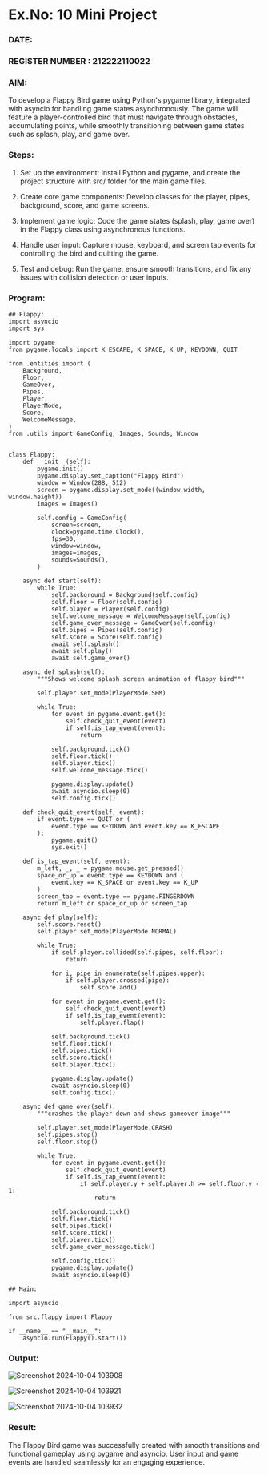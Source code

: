 # Ex.No: 10   Mini Project 
### DATE:                                                                           
### REGISTER NUMBER : 212222110022
### AIM: 

To develop a Flappy Bird game using Python's pygame library, integrated with asyncio for handling game states asynchronously. 
The game will feature a player-controlled bird that must navigate through obstacles, accumulating points, while smoothly 
transitioning between game states such as splash, play, and game over.

### Steps:
1. Set up the environment: Install Python and pygame, and create the project structure with src/ folder for the main game files.

2. Create core game components: Develop classes for the player, pipes, background, score, and game screens.

3. Implement game logic: Code the game states (splash, play, game over) in the Flappy class using asynchronous functions.

4. Handle user input: Capture mouse, keyboard, and screen tap events for controlling the bird and quitting the game.

5. Test and debug: Run the game, ensure smooth transitions, and fix any issues with collision detection or user inputs.

### Program:
```
## Flappy:
import asyncio
import sys

import pygame
from pygame.locals import K_ESCAPE, K_SPACE, K_UP, KEYDOWN, QUIT

from .entities import (
    Background,
    Floor,
    GameOver,
    Pipes,
    Player,
    PlayerMode,
    Score,
    WelcomeMessage,
)
from .utils import GameConfig, Images, Sounds, Window


class Flappy:
    def __init__(self):
        pygame.init()
        pygame.display.set_caption("Flappy Bird")
        window = Window(288, 512)
        screen = pygame.display.set_mode((window.width, window.height))
        images = Images()

        self.config = GameConfig(
            screen=screen,
            clock=pygame.time.Clock(),
            fps=30,
            window=window,
            images=images,
            sounds=Sounds(),
        )

    async def start(self):
        while True:
            self.background = Background(self.config)
            self.floor = Floor(self.config)
            self.player = Player(self.config)
            self.welcome_message = WelcomeMessage(self.config)
            self.game_over_message = GameOver(self.config)
            self.pipes = Pipes(self.config)
            self.score = Score(self.config)
            await self.splash()
            await self.play()
            await self.game_over()

    async def splash(self):
        """Shows welcome splash screen animation of flappy bird"""

        self.player.set_mode(PlayerMode.SHM)

        while True:
            for event in pygame.event.get():
                self.check_quit_event(event)
                if self.is_tap_event(event):
                    return

            self.background.tick()
            self.floor.tick()
            self.player.tick()
            self.welcome_message.tick()

            pygame.display.update()
            await asyncio.sleep(0)
            self.config.tick()

    def check_quit_event(self, event):
        if event.type == QUIT or (
            event.type == KEYDOWN and event.key == K_ESCAPE
        ):
            pygame.quit()
            sys.exit()

    def is_tap_event(self, event):
        m_left, _, _ = pygame.mouse.get_pressed()
        space_or_up = event.type == KEYDOWN and (
            event.key == K_SPACE or event.key == K_UP
        )
        screen_tap = event.type == pygame.FINGERDOWN
        return m_left or space_or_up or screen_tap

    async def play(self):
        self.score.reset()
        self.player.set_mode(PlayerMode.NORMAL)

        while True:
            if self.player.collided(self.pipes, self.floor):
                return

            for i, pipe in enumerate(self.pipes.upper):
                if self.player.crossed(pipe):
                    self.score.add()

            for event in pygame.event.get():
                self.check_quit_event(event)
                if self.is_tap_event(event):
                    self.player.flap()

            self.background.tick()
            self.floor.tick()
            self.pipes.tick()
            self.score.tick()
            self.player.tick()

            pygame.display.update()
            await asyncio.sleep(0)
            self.config.tick()

    async def game_over(self):
        """crashes the player down and shows gameover image"""

        self.player.set_mode(PlayerMode.CRASH)
        self.pipes.stop()
        self.floor.stop()

        while True:
            for event in pygame.event.get():
                self.check_quit_event(event)
                if self.is_tap_event(event):
                    if self.player.y + self.player.h >= self.floor.y - 1:
                        return

            self.background.tick()
            self.floor.tick()
            self.pipes.tick()
            self.score.tick()
            self.player.tick()
            self.game_over_message.tick()

            self.config.tick()
            pygame.display.update()
            await asyncio.sleep(0)
```
```
## Main:

import asyncio

from src.flappy import Flappy

if __name__ == "__main__":
    asyncio.run(Flappy().start())
```

### Output:

![Screenshot 2024-10-04 103908](https://github.com/user-attachments/assets/1bd702bd-f96e-4274-a1ca-03a40d92eb31)

![Screenshot 2024-10-04 103921](https://github.com/user-attachments/assets/85b70107-c0bb-4e6f-b18b-150e1b675e7f)

![Screenshot 2024-10-04 103932](https://github.com/user-attachments/assets/12fd4bbe-ca0d-4713-989e-2a544588feaa)



### Result:
The Flappy Bird game was successfully created with smooth transitions and functional gameplay using pygame and asyncio. 
User input and game events are handled seamlessly for an engaging experience.
